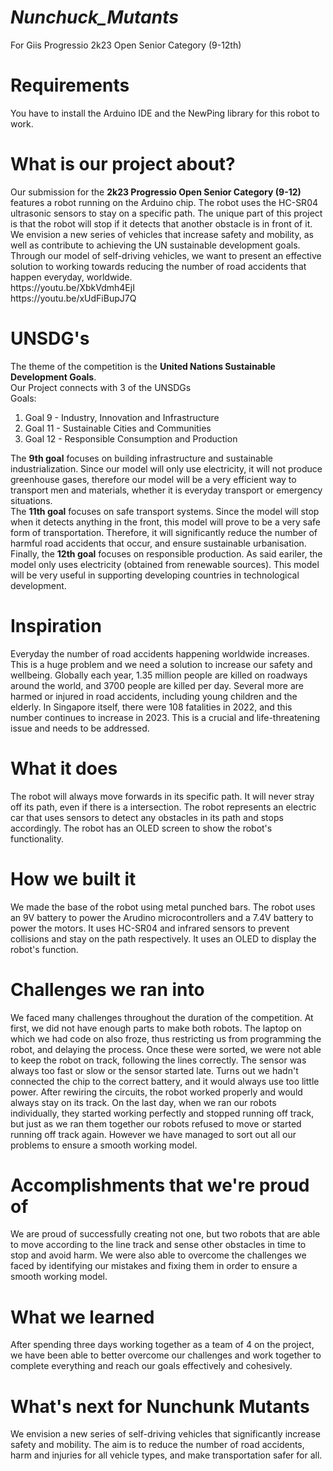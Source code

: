 <h1><i><b>Nunchuck_Mutants</b></i></h1>
For Giis Progressio 2k23 Open Senior Category (9-12th) <br>
<h1>Requirements</h1>
You have to install the Arduino IDE and the NewPing library for this robot to work.
<h1>What is our project about?</h1>
Our submission for the <b>2k23 Progressio Open Senior Category (9-12)</b>  features a robot running on the Arduino chip. The robot uses the HC-SR04 ultrasonic sensors to stay on a specific path. The unique part of this project is that the robot will stop if it detects that another obstacle is in front of it.<br>
We envision a new series of vehicles that increase safety and mobility, as well as contribute to achieving the UN sustainable development goals. Through our model of self-driving vehicles, we want to present an effective solution to working towards reducing the number of road accidents that happen everyday, worldwide. <br>
https://youtu.be/XbkVdmh4EjI <br>
https://youtu.be/xUdFiBupJ7Q
<h1>UNSDG's</h1>
The theme of the competition is the <b>United Nations Sustainable Development Goals</b>. <br>
Our Project connects with 3 of the UNSDGs<br>
Goals:
<ol>
<li>Goal 9 - Industry, Innovation and Infrastructure</li>
<li>Goal 11 - Sustainable Cities and Communities</li>
<li>Goal 12 - Responsible Consumption and Production</li>
</ol>
The <b>9th goal</b> focuses on building infrastructure and sustainable industrialization. Since our model will only use electricity, it will not produce greenhouse gases, therefore our model will be a very efficient way to transport men and materials, whether it is everyday transport or emergency situations.<br>
The <b>11th goal</b> focuses on safe transport systems. Since the model will stop when it detects anything in the front, this model will prove to be a very safe form of transportation. Therefore, it will significantly reduce the number of harmful road accidents that occur, and ensure sustainable urbanisation. <br>
Finally, the <b>12th goal</b> focuses on responsible production. As said eariler, the model only uses electricity (obtained from renewable sources). This model will be very useful in supporting developing countries in technological development.  

<h1>Inspiration</h1>
Everyday the number of road accidents happening worldwide increases. This is a huge problem and we need a solution to increase our safety and wellbeing. Globally each year, 1.35 million people are killed on roadways around the world, and 3700 people are killed per day. Several more are harmed or injured in road accidents, including young children and the elderly. In Singapore itself, there were 108 fatalities in 2022, and this number continues to increase in 2023. This is a crucial and life-threatening issue and needs to be addressed.

<h1>What it does</h1>
The robot will always move forwards in its specific path. It will never stray off its path, even if there is a intersection. The robot represents an electric car that uses sensors to detect any obstacles in its path and stops accordingly. The robot has an OLED screen to show the robot's functionality.

<h1>How we built it</h1>
We made the base of the robot using metal punched bars. The robot uses an 9V battery to power the Arudino microcontrollers and a 7.4V battery to power the motors. It uses HC-SR04 and infrared sensors to prevent collisions and stay on the path respectively. It uses an OLED to display the robot's function.

<h1>Challenges we ran into</h1>
We faced many challenges throughout the duration of the competition. At first, we did not have enough parts to make both robots. The laptop on which we had code on also froze, thus restricting us from programming the robot, and delaying the process. Once these were sorted, we were not able to keep the robot on track, following the lines correctly. The sensor was always too fast or slow or the sensor started late. Turns out we hadn't connected the chip to the correct battery, and it would always use too little power. After rewiring the circuits, the robot worked properly and would always stay on its track. On the last day, when we ran our robots individually, they started working perfectly and stopped running off track, but just as we ran them together our robots refused to move or started running off track again. However we have managed to sort out all our problems to ensure a smooth working model.

<h1>Accomplishments that we're proud of</h1>
We are proud of successfully creating not one, but two robots that are able to move according to the line track and sense other obstacles in time to stop and avoid harm. We were also able to overcome the challenges we faced by identifying our mistakes and fixing them in order to ensure a smooth working model.

<h1>What we learned</h1>
After spending three days working together as a team of 4 on the project, we have been able to better overcome our challenges and work together to complete everything and reach our goals effectively and cohesively. 

<h1>What's next for Nunchunk Mutants</h1>
We envision a new series of self-driving vehicles that significantly increase safety and mobility. The aim is to reduce the number of road accidents, harm and injuries for all vehicle types, and make transportation safer for all.

